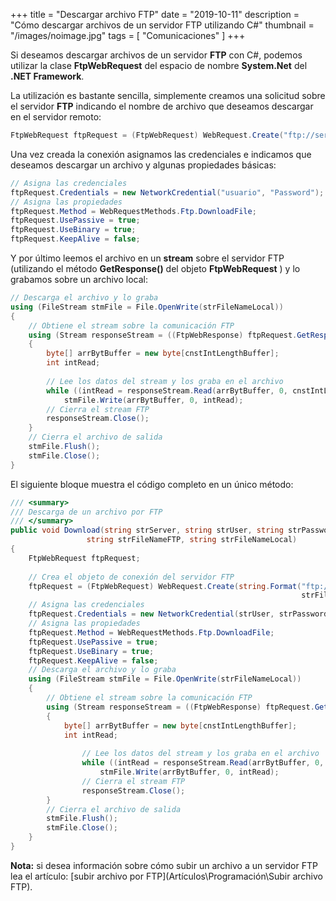 +++
title = "Descargar archivo FTP"
date = "2019-10-11"
description = "Cómo descargar archivos de un servidor FTP utilizando C#"
thumbnail = "/images/noimage.jpg"
tags = [ "Comunicaciones" ]
+++

Si deseamos descargar archivos de un servidor **FTP** con C#, podemos utilizar la clase **FtpWebRequest** del
espacio de nombre **System.Net** del **.NET Framework**.

La utilización es bastante sencilla, simplemente creamos una solicitud sobre el servidor **FTP** indicando
el nombre de archivo que deseamos descargar en el servidor remoto:

```csharp
FtpWebRequest ftpRequest = (FtpWebRequest) WebRequest.Create("ftp://servidorFTP/directorio/archivo.txt");
```

Una vez creada la conexión asignamos las credenciales e indicamos que deseamos descargar un archivo y 
algunas propiedades básicas:

```csharp
// Asigna las credenciales
ftpRequest.Credentials = new NetworkCredential("usuario", "Password");
// Asigna las propiedades
ftpRequest.Method = WebRequestMethods.Ftp.DownloadFile;
ftpRequest.UsePassive = true;
ftpRequest.UseBinary = true;
ftpRequest.KeepAlive = false;
```

Y por último leemos el archivo en un **stream** sobre el servidor FTP (utilizando el método **GetResponse()** del
objeto **FtpWebRequest** ) y lo grabamos sobre un archivo local:

```csharp
// Descarga el archivo y lo graba
using (FileStream stmFile = File.OpenWrite(strFileNameLocal))
{ 
	// Obtiene el stream sobre la comunicación FTP
	using (Stream responseStream = ((FtpWebResponse) ftpRequest.GetResponse()).GetResponseStream())
	{ 
		byte[] arrBytBuffer = new byte[cnstIntLengthBuffer];
	  	int intRead;
	
		// Lee los datos del stream y los graba en el archivo
		while ((intRead = responseStream.Read(arrBytBuffer, 0, cnstIntLengthBuffer)) != 0)
			stmFile.Write(arrBytBuffer, 0, intRead);
		// Cierra el stream FTP	
		responseStream.Close();										
	}
	// Cierra el archivo de salida
	stmFile.Flush();
	stmFile.Close();
}
```

El siguiente bloque muestra el código completo en un único método:

```csharp
/// <summary>
///	Descarga de un archivo por FTP
/// </summary>
public void Download(string strServer, string strUser, string strPassword, 
			     string strFileNameFTP, string strFileNameLocal)
{ 
	FtpWebRequest ftpRequest;
	
	// Crea el objeto de conexión del servidor FTP
	ftpRequest = (FtpWebRequest) WebRequest.Create(string.Format("ftp://{0}/{1}", strServer, 
																 strFileNameFTP));
	// Asigna las credenciales
	ftpRequest.Credentials = new NetworkCredential(strUser, strPassword);
	// Asigna las propiedades
	ftpRequest.Method = WebRequestMethods.Ftp.DownloadFile;
	ftpRequest.UsePassive = true;
	ftpRequest.UseBinary = true;
	ftpRequest.KeepAlive = false;
	// Descarga el archivo y lo graba
	using (FileStream stmFile = File.OpenWrite(strFileNameLocal))
	{ 
		// Obtiene el stream sobre la comunicación FTP
		using (Stream responseStream = ((FtpWebResponse) ftpRequest.GetResponse()).GetResponseStream())
		{ 
			byte[] arrBytBuffer = new byte[cnstIntLengthBuffer];
			int intRead;
			
				// Lee los datos del stream y los graba en el archivo
				while ((intRead = responseStream.Read(arrBytBuffer, 0, cnstIntLengthBuffer)) != 0)
					stmFile.Write(arrBytBuffer, 0, intRead);
				// Cierra el stream FTP	
				responseStream.Close();										
		}
		// Cierra el archivo de salida
		stmFile.Flush();
		stmFile.Close();
	}
}
```

**Nota:** si desea información sobre cómo subir un archivo a un servidor FTP
lea el artículo: [subir archivo por FTP](Artículos\Programación\Subir archivo FTP).